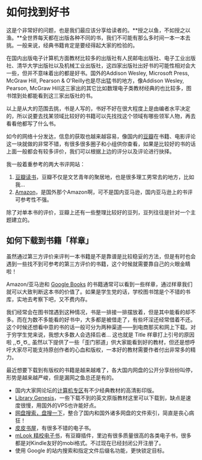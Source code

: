 # 如何找到好书

这是个非常好的问题，也是我们最应该分享给读者的。**授之以鱼，不如授之以渔。**全世界每天都在出版各种不同的书，我们不可能有那么多时间一本一本去挑。一般来说，经典书籍肯定是要经得起大家的检验的。

在国内出版电子计算机方面教材比较多的出版社有人民邮电出版社、电子工业出版社、清华大学出版社以及机械工业出版社，这四家出版社出好书的可能性相对会大一些，但并不意味着出的都是好书。国外的Addison Wesley, Microsoft Press, McGraw Hill, Pearson & O'Reilly也是尽出猛书的地方，像Addison Wesley, Pearson, McGraw Hill这三家出的其它比如数理电子类教材经典的也比较多，图书馆到处都能看到这三家出版社的书。

以上是从大的范围去挑，书是人写的，书好不好在很大程度上是由编者水平决定的，所以说要去找某领域比较好的书籍可以先找找这个领域有哪些领军人物，再去看看他都写了什么书。

如今的网络十分发达，信息的获取也越来越容易，像国内的[豆瓣](http://www.douban.com)在书籍、电影评论这一块就做的非常不错，有很多很多圈子和小组供你查看，如果是比较好的书的话上面一般都会有较多评价，我们可以根据上边的评分以及评论进行抉择。

我一般着重参考的两大书评网站：

1. [豆瓣读书](http://book.douban.com/)，豆瓣不仅是文艺青年的聚居地，也是很多理工男常去的地方，比如我...
2. [Amazon](http://www.amazon.com)，是国外那个Amazon啊，可不是国内亚马逊，国内亚马逊上的书评可参考性不强。

除了对单本书的评价，豆瓣上还有一些整理比较好的豆列，豆列往往是针对一个主题建立的。

## 如何下载到书籍「样章」

虽然通过第三方评价来评判一本书籍是不是靠谱是比较稳妥的方法，但是有时也会遇到一些找不到可参考的第三方评价的书籍，这个时候就需要靠自己的火眼金睛啦！

Amazon/亚马逊和 [Google Books](http://books.google.com/) 的书籍通常可以看到一些样章，通过样章我们就可以大致判断这本书的价值了。如果是学生党的话，学校图书馆是个不错的书库，实地去考察下吧，又不费内存。

我们经常会在图书馆遇到这种情况，书是一排接一排摆放着，但是其中能看的却不多。而在为数不多能看的好书中，大多都是被借走了，有些坏淫还经常借着不还。这个时候还想看中意的书的话一般可分为两种渠道——到电商那买和网上下载。对于穷学生党来说，我想大多数人会选择后者... 这也就是 Title 样章打上引号的原因啦 ,,Ծ‸Ծ,, 虽然以下提供了一些「歪门邪道」供大家能看到好的教材，但还是想呼吁大家尽可能支持原创作者的心血和版权，一本好的教材需要作者付出非常多的精力。

最近想要下载到有版权的书籍是越来越难了，各大国内网盘的公开分享纷纷叫停，形势是越来越严峻，但是漏网之鱼总还是有的。

* 国内大家网论坛的[计算机专区](http://club.topsage.com/forum.php?gid=2)有不少经典教材的高清影印版。
* [Library Genesis](http://libgen.org/)，一些下载不到的英文原版教材这里可以下载到，缺点是速度很慢，用国外的VPS也许能好点。
* [网盘搜索，盘搜一下](http://www.pansou.com/)，整合了国内和国外诸多网盘的文件索引，简直是丧心病狂！
* [皮皮书屋](http://www.ppurl.com/)，有很多不错的电子书。
* [mLook 精校电子书](http://mlook.mobi/)，有豆瓣插件，里边有很多质量很高的各类电子书，很多都是对Kindle友好的mobi格式。不过现在已经封闭公开注册了。
* 使用 Google 的站内搜索和指定文件后缀名功能，更快锁定目标。


